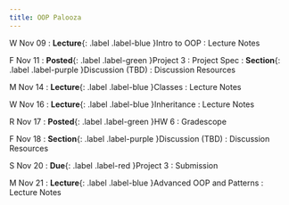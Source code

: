 ```yaml
---
title: OOP Palooza
---
```


W Nov 09
: **Lecture**{: .label .label-blue }Intro to OOP
  : Lecture Notes

F Nov 11
: **Posted**{: .label .label-green }Project 3
  : Project Spec
: **Section**{: .label .label-purple }Discussion (TBD)
  : Discussion Resources

M Nov 14
: **Lecture**{: .label .label-blue }Classes
  : Lecture Notes

W Nov 16
: **Lecture**{: .label .label-blue }Inheritance
  : Lecture Notes

R Nov 17
: **Posted**{: .label .label-green }HW 6
  : Gradescope

F Nov 18
: **Section**{: .label .label-purple }Discussion (TBD)
  : Discussion Resources

S Nov 20
: **Due**{: .label .label-red }Project 3
  : Submission

M Nov 21
: **Lecture**{: .label .label-blue }Advanced OOP and Patterns
  : Lecture Notes
